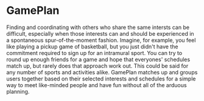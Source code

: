 GamePlan
===================
Finding and coordinating with others who share the same intersts can be difficult, especially when those interests can and should be experienced in a spontaneous spur-of-the-moment fashion. Imagine, for example, you feel like playing a pickup game of basketball, but you just didn't have the commitment required to sign up for an intramural sport. You can try to round up enough friends for a game and hope that everyones' schedules match up, but rarely does that approach work out. This could be said for any number of sports and activities alike. GamePlan matches up and groups users together based on their selected interests and schedules for a simple way to meet like-minded people and have fun without all of the arduous planning.
